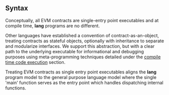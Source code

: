 ## Syntax

Conceptually, all EVM contracts are single-entry point executables and at compile time, __lang__
programs are no different.

Other languages have established a convention of contract-as-an-object, treating contracts as
stateful objects, optionally with inheritance to separate and modularize interfaces. We support this
abstraction, but with a clear path to the underlying executable for informational and debugging
purposes using meta-programming techniques detailed under the
[compile time code execution](#compile-time-code-execution) section.

Treating EVM contracts as single entry point executables aligns the __lang__ program model to the
general purpose language model where the single 'main' function serves as the entry point which
handles dispatching internal functions.
